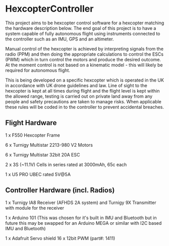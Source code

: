 # HexcopterController
This project aims to be hexcopter control software for a hexcopter matching the hardware description below. The end goal of this project is to have a system capable of fully autonomous flight using instruments connected to the controller such as an IMU, GPS and an altimeter.

Manual control of the hexcopter is achieved by interpreting signals from the radio (PPM) and then doing the appropriate calculations to control the ESCs (PWM) which in turn control the motors and produce the desired outcome. At the moment control is not based on a kinematic model - this will likely be required for autonomous flight.

This is being developed on a specific hexcopter which is operated in the UK in accordance with UK drone guidelines and law. Line of sight to the hexcopter is kept at all times during flight and the flight level is kept within the allowed range, testing is carried out on private land away from any people and safety precautions are taken to manage risks. When applicable these rules will be coded in to the controller to prevent accidental breaches.

## Flight Hardware
1 x F550 Hexcopter Frame

6 x Turnigy Multistar 2213-980 V2 Motors

6 x Turnigy Multistar 32bit 20A ESC

2 x 3S (~11.1V) Cells in series rated at 3000mAh, 65c each

1 x U5 PRO UBEC rated 5V@5A

## Controller Hardware (incl. Radios)

1 x Turnigy IA8 Receiver (AFHDS 2A system) and Turnigy 9X Transmitter with module for the receiver

1 x Arduino 101 (This was chosen for it's built in IMU and Bluetooth but in future this may be swapped for an Arduino MEGA or similar with I2C based IMU and Bluetooth) 

1 x Adafruit Servo shield 16 x 12bit PWM (part#: 1411)

